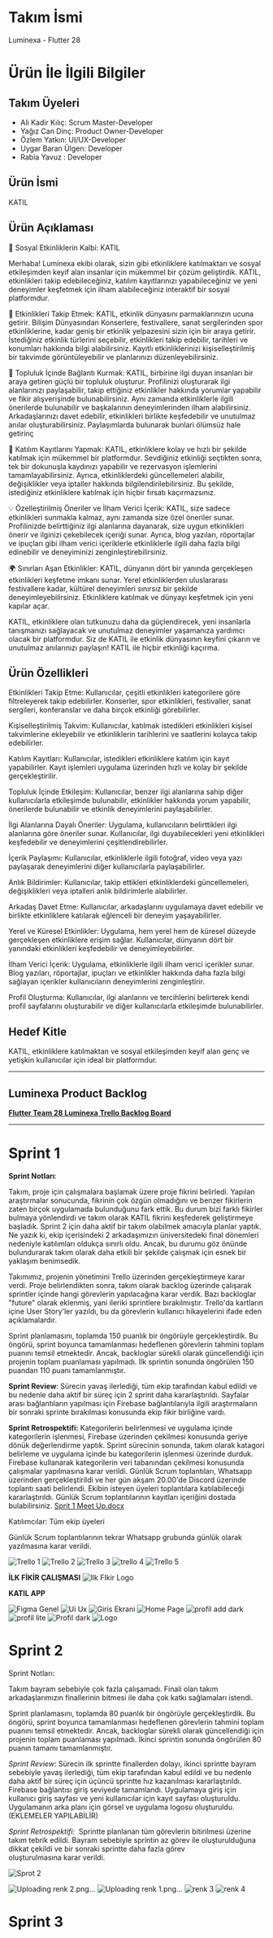 

# **Takım İsmi**

Luminexa - Flutter 28

# Ürün İle İlgili Bilgiler

## Takım Üyeleri
- Ali Kadir Kılıç: Scrum Master-Developer
- Yağız Can Dinç: Product Owner-Developer
- Özlem Yatkın: UI/UX-Developer
- Uygar Baran Ülgen: Developer
- Rabia Yavuz : Developer

## Ürün İsmi
  KATIL
 
## Ürün Açıklaması
  📢 Sosyal Etkinliklerin Kalbi: KATIL

Merhaba! Luminexa ekibi olarak, sizin gibi etkinliklere katılmaktan ve sosyal etkileşimden keyif alan insanlar için mükemmel bir çözüm geliştirdik. KATIL, etkinlikleri takip edebileceğiniz, katılım kayıtlarınızı yapabileceğiniz ve yeni deneyimler keşfetmek için ilham alabileceğiniz interaktif bir sosyal platformdur.

🎉 Etkinlikleri Takip Etmek: KATIL, etkinlik dünyasını parmaklarınızın ucuna getirir. Bilişim Dünyasından Konserlere, festivallere, sanat sergilerinden spor etkinliklerine, kadar geniş bir etkinlik yelpazesini sizin için bir araya getirir. İstediğiniz etkinlik türlerini seçebilir, etkinlikleri takip edebilir, tarihleri ve konumları hakkında bilgi alabilirsiniz. Kayıtlı etkinliklerinizi kişiselleştirilmiş bir takvimde görüntüleyebilir ve planlarınızı düzenleyebilirsiniz.

🤝 Topluluk İçinde Bağlantı Kurmak: KATIL, birbirine ilgi duyan insanları bir araya getiren güçlü bir topluluk oluşturur. Profilinizi oluşturarak ilgi alanlarınızı paylaşabilir, takip ettiğiniz etkinlikler hakkında yorumlar yapabilir ve fikir alışverişinde bulunabilirsiniz. Aynı zamanda etkinliklerle ilgili önerilerde bulunabilir ve başkalarının deneyimlerinden ilham alabilirsiniz. Arkadaşlarınızı davet edebilir, etkinlikleri birlikte keşfedebilir ve unutulmaz anılar oluşturabilirsiniz. Paylaşımlarda bulunarak bunlari ölümsüz hale getirinç

📝 Katılım Kayıtlarını Yapmak: KATIL, etkinliklere kolay ve hızlı bir şekilde katılmak için mükemmel bir platformdur. Sevdiğiniz etkinliği seçtikten sonra, tek bir dokunuşla kaydınızı yapabilir ve rezervasyon işlemlerini tamamlayabilirsiniz. Ayrıca, etkinliklerdeki güncellemeleri alabilir, değişiklikler veya iptaller hakkında bilgilendirilebilirsiniz. Bu şekilde, istediğiniz etkinliklere katılmak için hiçbir fırsatı kaçırmazsınız.

💡 Özelleştirilmiş Öneriler ve İlham Verici İçerik: KATIL, size sadece etkinlikleri sunmakla kalmaz, aynı zamanda size özel öneriler sunar. Profilinizde belirttiğiniz ilgi alanlarına dayanarak, size uygun etkinlikleri önerir ve ilginizi çekebilecek içeriği sunar. Ayrıca, blog yazıları, röportajlar ve ipuçları gibi ilham verici içeriklerle etkinliklerle ilgili daha fazla bilgi edinebilir ve deneyiminizi zenginleştirebilirsiniz.

🌍 Sınırları Aşan Etkinlikler: KATIL, dünyanın dört bir yanında gerçekleşen etkinlikleri keşfetme imkanı sunar. Yerel etkinliklerden uluslararası festivallere kadar, kültürel deneyimleri sınırsız bir şekilde deneyimleyebilirsiniz. Etkinliklere katılmak ve dünyayı keşfetmek için yeni kapılar açar.

KATIL, etkinliklere olan tutkunuzu daha da güçlendirecek, yeni insanlarla tanışmanızı sağlayacak ve unutulmaz deneyimler yaşamanıza yardımcı olacak bir platformdur. Siz de KATIL ile etkinlik dünyasının keyfini çıkarın ve unutulmaz anılarınızı paylaşın! KATIL ile hiçbir etkinliği kaçırma.


## Ürün Özellikleri
Etkinlikleri Takip Etme: Kullanıcılar, çeşitli etkinlikleri kategorilere göre filtreleyerek takip edebilirler. Konserler, spor etkinlikleri, festivaller, sanat sergileri, konferanslar ve daha birçok etkinliği görebilirler.

Kişiselleştirilmiş Takvim: Kullanıcılar, katılmak istedikleri etkinlikleri kişisel takvimlerine ekleyebilir ve etkinliklerin tarihlerini ve saatlerini kolayca takip edebilirler.

Katılım Kayıtları: Kullanıcılar, istedikleri etkinliklere katılım için kayıt yapabilirler. Kayıt işlemleri uygulama üzerinden hızlı ve kolay bir şekilde gerçekleştirilir.

Topluluk İçinde Etkileşim: Kullanıcılar, benzer ilgi alanlarına sahip diğer kullanıcılarla etkileşimde bulunabilir, etkinlikler hakkında yorum yapabilir, önerilerde bulunabilir ve etkinlik deneyimlerini paylaşabilirler.

İlgi Alanlarına Dayalı Öneriler: Uygulama, kullanıcıların belirttikleri ilgi alanlarına göre öneriler sunar. Kullanıcılar, ilgi duyabilecekleri yeni etkinlikleri keşfedebilir ve deneyimlerini çeşitlendirebilirler.

İçerik Paylaşımı: Kullanıcılar, etkinliklerle ilgili fotoğraf, video veya yazı paylaşarak deneyimlerini diğer kullanıcılarla paylaşabilirler.

Anlık Bildirimler: Kullanıcılar, takip ettikleri etkinliklerdeki güncellemeleri, değişiklikleri veya iptalleri anlık bildirimlerle alabilirler.

Arkadaş Davet Etme: Kullanıcılar, arkadaşlarını uygulamaya davet edebilir ve birlikte etkinliklere katılarak eğlenceli bir deneyim yaşayabilirler.

Yerel ve Küresel Etkinlikler: Uygulama, hem yerel hem de küresel düzeyde gerçekleşen etkinliklere erişim sağlar. Kullanıcılar, dünyanın dört bir yanındaki etkinlikleri keşfedebilir ve deneyimleyebilirler.

İlham Verici İçerik: Uygulama, etkinliklerle ilgili ilham verici içerikler sunar. Blog yazıları, röportajlar, ipuçları ve etkinlikler hakkında daha fazla bilgi sağlayan içerikler kullanıcıların deneyimlerini zenginleştirir.

Profil Oluşturma: Kullanıcılar, ilgi alanlarını ve tercihlerini belirterek kendi profil sayfalarını oluşturabilir ve diğer kullanıcılarla etkileşimde bulunabilirler.

## Hedef Kitle
KATIL, etkinliklere katılmaktan ve sosyal etkileşimden keyif alan genç ve yetişkin kullanıcılar için ideal bir platformdur.

---

## Luminexa Product Backlog
**[Flutter Team 28 Luminexa Trello Backlog Board](https://trello.com/invite/b/yOMydtRq/ATTI5bc1ac19e96a4d8adf74535fa9f13df93638D2DC/sprit-1)**

---

# Sprint 1
**Sprint Notları**:

Takım, proje için çalışmalara başlamak üzere proje fikrini belirledi. Yapılan araştırmalar sonucunda, fikrinin çok özgün olmadığını ve benzer fikirlerin zaten birçok uygulamada bulunduğunu fark ettik. Bu durum bizi farklı fikirler bulmaya yönlendirdi ve takım olarak KATIL fikrini keşfederek geliştirmeye başladık.
Sprint 2 için daha aktif bir takım olabilmek amacıyla planlar yaptık. Ne yazık ki, ekip içerisindeki 2 arkadaşımızın üniversitedeki final dönemleri nedeniyle katılımları oldukça sınırlı oldu. Ancak, bu durumu göz önünde bulundurarak takım olarak daha etkili bir şekilde çalışmak için esnek bir yaklaşım benimsedik.

Takımımız, projenin yönetimini Trello üzerinden gerçekleştirmeye karar verdi. Proje belirlendikten sonra, takım olarak backlog üzerinde çalışarak sprintler içinde hangi görevlerin yapılacağına karar verdik. Bazı backloglar "future" olarak eklenmiş, yani ileriki sprintlere bırakılmıştır. Trello'da kartların içine User Story'ler yazıldı, bu da görevlerin kullanıcı hikayelerini ifade eden açıklamalardır.

Sprint planlamasını, toplamda 150 puanlık bir öngörüyle gerçekleştirdik. Bu öngörü, sprint boyunca tamamlanması hedeflenen görevlerin tahmini toplam puanını temsil etmektedir. Ancak, backloglar sürekli olarak güncellendiği için projenin toplam puanlaması yapılmadı. İlk sprintin sonunda öngörülen 150 puandan 110 puanı tamamlanmıştır.


**Sprint Review**: Sürecin yavaş ilerlediği, tüm ekip tarafından kabul edildi ve bu nedenle daha aktif bir süreç için 2 sprint daha kararlaştırıldı. Sayfalar arası bağlantıların yapılması için Firebase bağlantılarıyla ilgili araştırmaların bir sonraki sprinte bırakılması konusunda ekip fikir birliğine vardı.

**Sprint Retrospektifi:**
Kategorilerin belirlenmesi ve uygulama içinde kategorilerin işlenmesi, Firebase üzerinden çekilmesi konusunda geriye dönük değerlendirme yaptık.
Sprint sürecinin sonunda, takım olarak katagori belirleme ve uygulama içinde bu kategorilerin işlenmesi üzerinde durduk. Firebase kullanarak kategorilerin veri tabanından çekilmesi konusunda çalışmalar yapılmasına karar verildi. 
Günlük Scrum toplantıları, Whatsapp üzerinden gerçekleştirildi ve her gün akşam 20.00'de Discord üzerinde toplantı saati belirlendi. Ekibin isteyen üyeleri toplantılara katılabileceği kararlaştırıldı. Günlük Scrum toplantılarının kayıtları içeriğini dostada bulabilirsiniz.
[Sprit 1 Meet Up.docx](https://github.com/Yaizzz/F28_Luminexa/files/11782162/Sprit.1.Meet.Up.docx)


Katılımcılar: Tüm ekip üyeleri

Günlük Scrum toplantılarının tekrar Whatsapp grubunda günlük olarak yazılmasına karar verildi.


![Trello 1](https://github.com/Yaizzz/F28_Luminexa/assets/113242271/210b9a07-db49-4145-85a1-4870497996a7)
![Trello 2](https://github.com/Yaizzz/F28_Luminexa/assets/113242271/e7c0dfc5-bd37-4585-ba47-bbbcc51968de)
![Trello 3](https://github.com/Yaizzz/F28_Luminexa/assets/113242271/9d4b8b0a-dfd2-4991-97bf-19b22ef0f876)
![trello 4](https://github.com/Yaizzz/F28_Luminexa/assets/113242271/ce429230-7680-49fb-8691-b5539f1db4d1)
![Trello 5](https://github.com/Yaizzz/F28_Luminexa/assets/113242271/34df0ada-aaa9-4f34-a63d-178b20a29136)

**İLK FİKİR ÇALIŞMASI**
![Ilk FIkir Logo](https://github.com/Yaizzz/F28_Luminexa/assets/113242271/924fdf6c-cdeb-4faa-bd2a-3582364fcff2)

**KATIL APP**

![Figma Genel](https://github.com/Yaizzz/F28_Luminexa/assets/113242271/b8755fcf-ad94-4d44-99e0-cac60bddd78e)
![Ui Ux](https://github.com/Yaizzz/F28_Luminexa/assets/113242271/844f8345-7ad7-44b2-b71e-72ef537df5a5)
![Giris Ekrani](https://github.com/Yaizzz/F28_Luminexa/assets/113242271/37aef623-bf84-4213-8ad8-91a8fae74eaf)
![Home Page](https://github.com/Yaizzz/F28_Luminexa/assets/113242271/1c5eafd8-b8ec-471f-8f64-099f7f15cc81)
![profil add dark](https://github.com/Yaizzz/F28_Luminexa/assets/113242271/c19186aa-7bea-4ad1-bf4d-f3f66784fc72)
![profil lite](https://github.com/Yaizzz/F28_Luminexa/assets/113242271/5706f29c-9daa-4351-902b-469e6bb0ff8c)
![Profil dark](https://github.com/Yaizzz/F28_Luminexa/assets/113242271/b74ccd75-ae45-41db-8267-e5389cb629f7)
![Logo](https://github.com/Yaizzz/F28_Luminexa/assets/113242271/0e9b9978-544c-423a-b34e-d2ad7572efaa)



# Sprint 2

Sprint Notları: 

Takım bayram sebebiyle çok fazla çalışamadı. Finali olan takım arkadaşlarımızın finallerinin bitmesi ile daha çok katkı sağlamaları istendi. 

Sprint planlamasını, toplamda 80 puanlık bir öngörüyle gerçekleştirdik. Bu öngörü, sprint boyunca tamamlanması hedeflenen görevlerin tahmini toplam puanını temsil etmektedir. Ancak, backloglar sürekli olarak güncellendiği için projenin toplam puanlaması yapılmadı. İkinci sprintin sonunda öngörülen 80 puanın tamamı tamamlanmıştır. 

*Sprint Review*: Sürecin ilk sprintte finallerden dolayı, ikinci sprintte bayram sebebiyle yavaş ilerlediği, tüm ekip tarafından kabul edildi ve bu nedenle daha aktif bir süreç için üçüncü sprintte hız kazanılması kararlaştırıldı. Firebase bağlantısı giriş seviyede tamamlandı. Uygulamaya giriş için kullanıcı giriş sayfası ve yeni kullanıcılar için kayıt sayfası oluşturuldu. Uygulamanın arka planı için görsel ve uygulama logosu oluşturuldu. (EKLEMELER YAPILABİLİR)

*Sprint Retrospektifi:*  Sprintte planlanan tüm görevlerin bitirilmesi üzerine takım tebrik edildi. Bayram sebebiyle sprintin az görev ile oluşturulduğuna dikkat çekildi ve bir sonraki sprintte daha fazla görev oluşturulmasına karar verildi.

![Sprot 2](https://github.com/Yaizzz/F28_Luminexa/assets/113242271/d2032ad5-0edd-4ba6-a9ca-a90443421a05)

![Uploading renk 2.png…]()
![Uploading renk 1.png…]()
![renk 3](https://github.com/Yaizzz/F28_Luminexa/assets/113242271/a94bc874-c4c7-4a9d-a6b4-0943117de733)
![renk 4](https://github.com/Yaizzz/F28_Luminexa/assets/113242271/00f9a20f-7291-4cf1-99a0-c7a6c83a1ed4)


# Sprint 3
